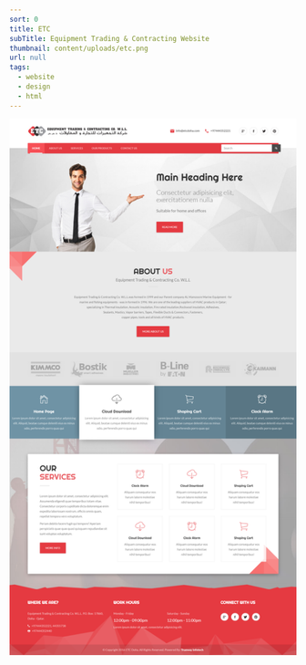 ```yaml
---
sort: 0
title: ETC
subTitle: Equipment Trading & Contracting Website
thumbnail: content/uploads/etc.png
url: null
tags:
  - website
  - design
  - html
---
```


![ETC](content/uploads/etc-home.png)
